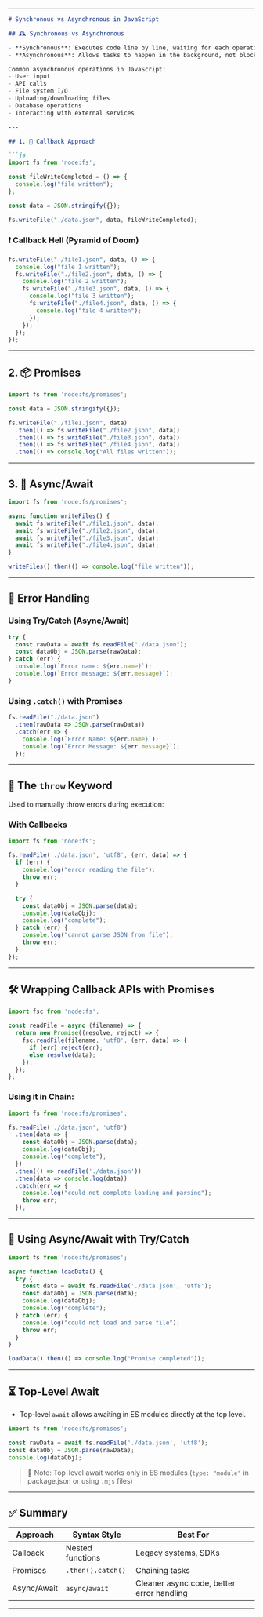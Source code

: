 
---

````markdown
# Synchronous vs Asynchronous in JavaScript

## 🕰️ Synchronous vs Asynchronous

- **Synchronous**: Executes code line by line, waiting for each operation to finish.
- **Asynchronous**: Allows tasks to happen in the background, not blocking further code execution.

Common asynchronous operations in JavaScript:
- User input
- API calls
- File system I/O
- Uploading/downloading files
- Database operations
- Interacting with external services

---

## 1. 🧵 Callback Approach

```js
import fs from 'node:fs';

const fileWriteCompleted = () => {
  console.log("file written");
};

const data = JSON.stringify({});

fs.writeFile("./data.json", data, fileWriteCompleted);
````

### ❗ Callback Hell (Pyramid of Doom)

```js
fs.writeFile("./file1.json", data, () => {
  console.log("file 1 written");
  fs.writeFile("./file2.json", data, () => {
    console.log("file 2 written");
    fs.writeFile("./file3.json", data, () => {
      console.log("file 3 written");
      fs.writeFile("./file4.json", data, () => {
        console.log("file 4 written");
      });
    });
  });
});
```

---

## 2. 📦 Promises

```js
import fs from 'node:fs/promises';

const data = JSON.stringify({});

fs.writeFile("./file1.json", data)
  .then(() => fs.writeFile("./file2.json", data))
  .then(() => fs.writeFile("./file3.json", data))
  .then(() => fs.writeFile("./file4.json", data))
  .then(() => console.log("All files written"));
```

---

## 3. 🧘 Async/Await

```js
import fs from 'node:fs/promises';

async function writeFiles() {
  await fs.writeFile("./file1.json", data);
  await fs.writeFile("./file2.json", data);
  await fs.writeFile("./file3.json", data);
  await fs.writeFile("./file4.json", data);
}

writeFiles().then(() => console.log("file written"));
```

---

## 🔧 Error Handling

### Using Try/Catch (Async/Await)

```js
try {
  const rawData = await fs.readFile("./data.json");
  const dataObj = JSON.parse(rawData);
} catch (err) {
  console.log(`Error name: ${err.name}`);
  console.log(`Error message: ${err.message}`);
}
```

### Using `.catch()` with Promises

```js
fs.readFile("./data.json")
  .then(rawData => JSON.parse(rawData))
  .catch(err => {
    console.log(`Error Name: ${err.name}`);
    console.log(`Error Message: ${err.message}`);
  });
```

---

## 🚨 The `throw` Keyword

Used to manually throw errors during execution:

### With Callbacks

```js
import fs from 'node:fs';

fs.readFile('./data.json', 'utf8', (err, data) => {
  if (err) {
    console.log("error reading the file");
    throw err;
  }

  try {
    const dataObj = JSON.parse(data);
    console.log(dataObj);
    console.log("complete");
  } catch (err) {
    console.log("cannot parse JSON from file");
    throw err;
  }
});
```

---

## 🛠️ Wrapping Callback APIs with Promises

```js
import fsc from 'node:fs';

const readFile = async (filename) => {
  return new Promise((resolve, reject) => {
    fsc.readFile(filename, 'utf8', (err, data) => {
      if (err) reject(err);
      else resolve(data);
    });
  });
};
```

### Using it in Chain:

```js
import fs from 'node:fs/promises';

fs.readFile('./data.json', 'utf8')
  .then(data => {
    const dataObj = JSON.parse(data);
    console.log(dataObj);
    console.log("complete");
  })
  .then(() => readFile('./data.json'))
  .then(data => console.log(data))
  .catch(err => {
    console.log("could not complete loading and parsing");
    throw err;
  });
```

---

## 🔁 Using Async/Await with Try/Catch

```js
import fs from 'node:fs/promises';

async function loadData() {
  try {
    const data = await fs.readFile('./data.json', 'utf8');
    const dataObj = JSON.parse(data);
    console.log(dataObj);
    console.log("complete");
  } catch (err) {
    console.log("could not load and parse file");
    throw err;
  }
}

loadData().then(() => console.log("Promise completed"));
```

---

## ⏳ Top-Level Await

* Top-level `await` allows awaiting in ES modules directly at the top level.

```js
import fs from 'node:fs/promises';

const rawData = await fs.readFile('./data.json', 'utf8');
const dataObj = JSON.parse(rawData);
console.log(dataObj);
```

> 📌 Note: Top-level await works only in ES modules (`type: "module"` in package.json or using `.mjs` files)

---

## ✅ Summary

| Approach    | Syntax Style      | Best For                                  |
| ----------- | ----------------- | ----------------------------------------- |
| Callback    | Nested functions  | Legacy systems, SDKs                      |
| Promises    | `.then().catch()` | Chaining tasks                            |
| Async/Await | `async`/`await`   | Cleaner async code, better error handling |

---

```

```
